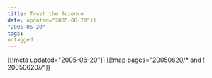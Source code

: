 ```yaml
---
title: Trust the Science
date: updated="2005-06-20"]]
"2005-06-20"
tags:
untagged
---
```

[[!meta updated="2005-06-20"]]
[[!map pages="20050620/* and ! 20050620/*/*"]]
